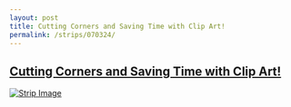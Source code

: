 ```yaml
---
layout: post
title: Cutting Corners and Saving Time with Clip Art!
permalink: /strips/070324/
---
```


## [Cutting Corners and Saving Time with Clip Art!](/strips/070324/)

<a href='../images/ph070324.gif'><img src='../images/ph070324.gif' alt='Strip Image' /></a>


<!-- include copyright-strip.html -->
